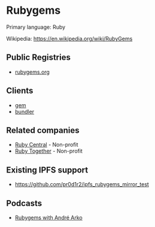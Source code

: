 # Rubygems

Primary language: Ruby

Wikipedia: https://en.wikipedia.org/wiki/RubyGems

## Public Registries

- [rubygems.org](https://rubygems.org)

## Clients

- [gem](https://github.com/rubygems/rubygems)
- [bundler](https://github.com/bundler/bundler)

## Related companies

- [Ruby Central](http://rubycentral.org/) - Non-profit
- [Ruby Together](https://rubytogether.org/) - Non-profit

## Existing IPFS support

- https://github.com/pr0d1r2/ipfs_rubygems_mirror_test

## Podcasts

- [Rubygems with André Arko](https://manifest.fm/3)
